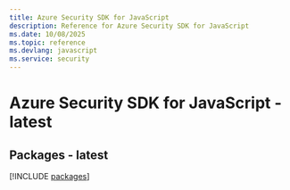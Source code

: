 ```yaml
---
title: Azure Security SDK for JavaScript
description: Reference for Azure Security SDK for JavaScript
ms.date: 10/08/2025
ms.topic: reference
ms.devlang: javascript
ms.service: security
---
```

# Azure Security SDK for JavaScript - latest
## Packages - latest
[!INCLUDE [packages](security-index.md)]